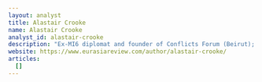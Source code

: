 ```yaml
---
layout: analyst
title: Alastair Crooke
name: Alastair Crooke
analyst_id: alastair-crooke
description: "Ex-MI6 diplomat and founder of Conflicts Forum (Beirut); publishes deep Middle East and great-power essays independent of Western institutional frames."
website: https://www.eurasiareview.com/author/alastair-crooke/
articles:
  []
---
```


